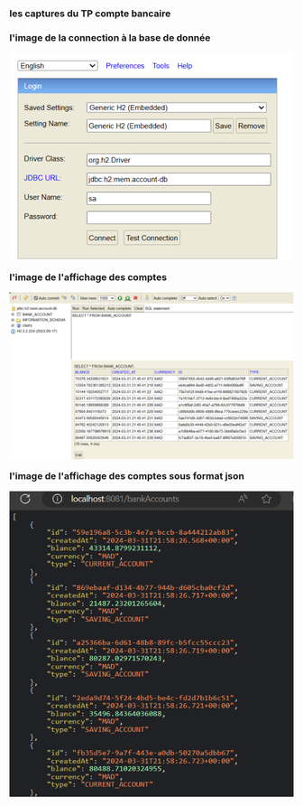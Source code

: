 <h3>les captures du TP compte bancaire <h3>

<p> l'image de la connection à la base de donnée</p>
<img src="capture/c1.png">
<p> l'image de l'affichage des comptes</p>
<img src="capture/c2.png">
<p> l'image de l'affichage des comptes sous format json</p>
<img src="capture/c3.png">